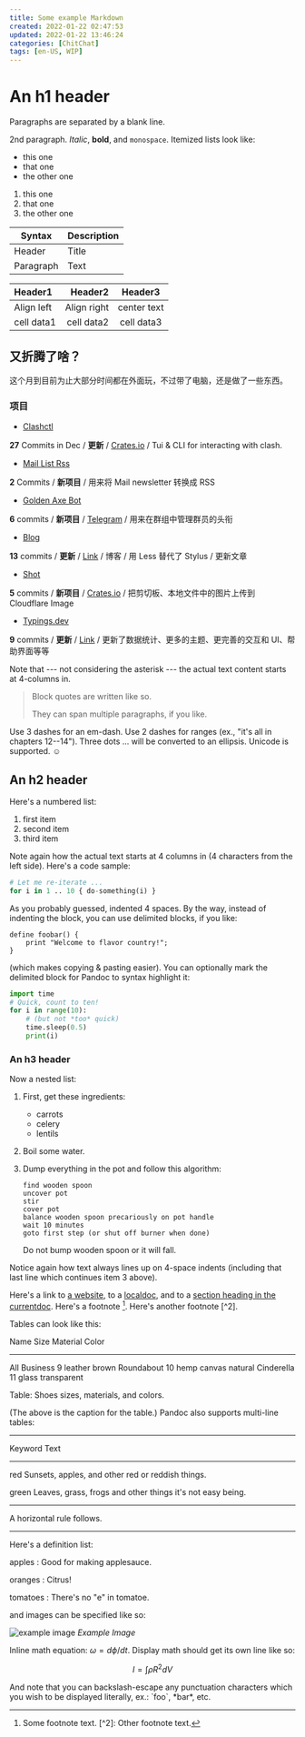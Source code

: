 ```yaml
---
title: Some example Markdown
created: 2022-01-22 02:47:53
updated: 2022-01-22 13:46:24
categories: [ChitChat]
tags: [en-US, WIP]
---
```


# An h1 header

Paragraphs are separated by a blank line.

2nd paragraph. _Italic_, **bold**, and `monospace`. Itemized lists look like:

- this one
- that one
- the other one

1. this one
2. that one
3. the other one

| Syntax    | Description |
| --------- | ----------- |
| Header    | Title       |
| Paragraph | Text        |

| Header1    |     Header2 |   Header3   |
| :--------- | ----------: | :---------: |
| Align left | Align right | center text |
| cell data1 |  cell data2 | cell data3  |

## 又折腾了啥？

这个月到目前为止大部分时间都在外面玩，不过带了电脑，还是做了一些东西。

### 项目

- [Clashctl](https://github.com/George-Miao/clashctl "github")<span class="iconify" data-icon="fa-brands:rust"></span>

**27** Commits in Dec / **更新** / [Crates.io](https://crates.io/crates/clashctl "crates.io") / Tui & CLI for interacting with clash.

- [Mail List Rss](https://github.com/George-Miao/mail-list-rss "github")
  <span class="iconify" data-icon="fa-brands:rust"></span>

**2** Commits / **新项目** / 用来将 Mail newsletter 转换成 RSS

- [Golden Axe Bot](https://github.com/suisei-cn/golden-axe-rs "github")
  <span class="iconify" data-icon="fa-brands:rust"></span>

**6** commits / **新项目** / [Telegram](https://t.me/golden_axe_bot "Telegram link") / 用来在群组中管理群员的头衔

- [Blog](https://github.com/George-Miao/GlogHexo "github repo")
  <span class="iconify" data-icon="cib:hexo"></span>
  <span class="iconify" data-icon="bx:bxl-less" style="font-size:1.8rem"></span>

**13** commits / **更新** / [Link](https://blog.miao.dev "Blog link") / 博客 / 用 Less 替代了 Stylus / 更新文章

- [Shot](https://github.com/George-Miao/Shot "github")
  <span class="iconify" data-icon="fa-brands:rust"></span>

**5** commits / **新项目** / [Crates.io](https://crates.io/crates/shot "crates.io") / 把剪切板、本地文件中的图片上传到 Cloudflare Image

- [Typings.dev](https://github.com/George-Miao/typings.dev "github")
  <span class="iconify" data-icon="file-icons:vue"></span>
  <span class="iconify" data-icon="file-icons:typescript-alt"></span>

**9** commits / **更新** / [Link](https://typings.dev "Typings.dev site") / 更新了数据统计、更多的主题、更完善的交互和 UI、帮助界面等等

Note that --- not considering the asterisk --- the actual text content starts at 4-columns in.

> Block quotes are written like so.
>
> They can span multiple paragraphs, if you like.

Use 3 dashes for an em-dash. Use 2 dashes for ranges (ex., "it's all in chapters 12--14"). Three dots ... will be converted to an ellipsis. Unicode is supported. ☺

## An h2 header

Here's a numbered list:

1. first item
2. second item
3. third item

Note again how the actual text starts at 4 columns in (4 characters from the left side). Here's a code sample:

```python
# Let me re-iterate ...
for i in 1 .. 10 { do-something(i) }
```

As you probably guessed, indented 4 spaces. By the way, instead of indenting the block, you can use delimited blocks, if you like:

    define foobar() {
        print "Welcome to flavor country!";
    }

(which makes copying & pasting easier). You can optionally mark the delimited block for Pandoc to syntax highlight it:

```python
import time
# Quick, count to ten!
for i in range(10):
    # (but not *too* quick)
    time.sleep(0.5)
    print(i)
```

### An h3 header

Now a nested list:

1. First, get these ingredients:

   - carrots
   - celery
   - lentils

2. Boil some water.

3. Dump everything in the pot and follow this algorithm:

       find wooden spoon
       uncover pot
       stir
       cover pot
       balance wooden spoon precariously on pot handle
       wait 10 minutes
       goto first step (or shut off burner when done)

   Do not bump wooden spoon or it will fall.

Notice again how text always lines up on 4-space indents (including that last line which continues item 3 above).

Here's a link to [a website](http://foo.bar), to a [localdoc](local-doc.html), and to a [section heading in the currentdoc](#an-h2-header). Here's a footnote [^1]. Here's another footnote [^2].

[^1]: Some footnote text. [^2]: Other footnote text.

Tables can look like this:

Name Size Material Color

---

All Business 9 leather brown Roundabout 10 hemp canvas natural Cinderella 11 glass transparent

Table: Shoes sizes, materials, and colors.

(The above is the caption for the table.) Pandoc also supports multi-line tables:

---

Keyword Text

---

red Sunsets, apples, and other red or reddish things.

green Leaves, grass, frogs and other things it's not easy being.

---

A horizontal rule follows.

---

Here's a definition list:

apples : Good for making applesauce.

oranges : Citrus!

tomatoes : There's no "e" in tomatoe.

and images can be specified like so:

![example image](https://imagedelivery.net/b21oeeg7p6hqWEI-IA5xDw/91ad4cfe-6120-4e76-1123-6c223514bb00/public 'An exemplary image') _Example Image_

Inline math equation: $\omega = d\phi / dt$. Display math should get its own line like so:

$$I = \int \rho R^{2} dV$$

And note that you can backslash-escape any punctuation characters which you wish to be displayed literally, ex.: \`foo\`, \*bar\*, etc.
